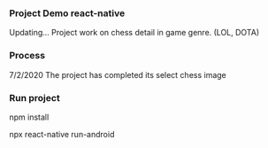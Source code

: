 ### Project Demo react-native
Updating... Project work on chess detail in game genre. (LOL, DOTA)

### Process
7/2/2020 The project has completed its select chess image

### Run project
 npm install
 
 npx react-native run-android
